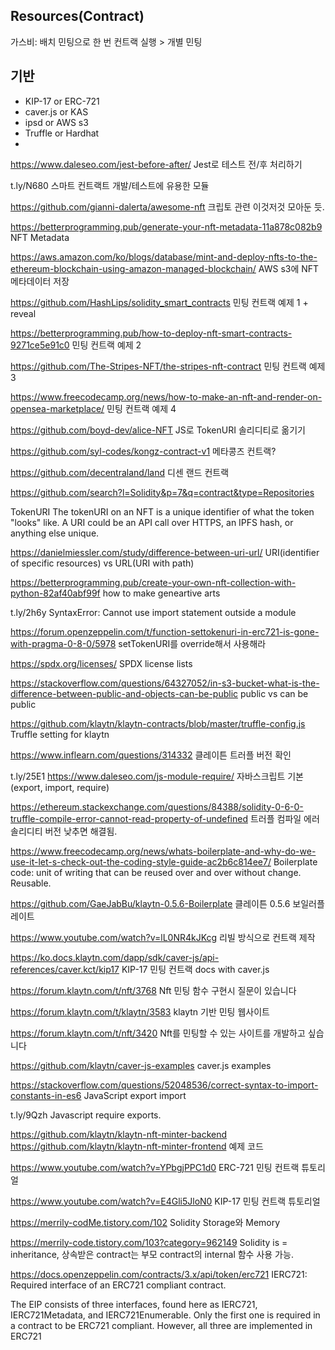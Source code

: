 ## Resources(Contract)
가스비: 배치 민팅으로 한 번 컨트랙 실행 > 개별 민팅
## 기반
- KIP-17 or ERC-721
- caver.js or KAS
- ipsd or AWS s3
- Truffle or Hardhat
- 

https://www.daleseo.com/jest-before-after/
Jest로 테스트 전/후 처리하기

t.ly/N680
스마트 컨트랙트 개발/테스트에 유용한 모듈

https://github.com/gianni-dalerta/awesome-nft
크립토 관련 이것저것 모아둔 듯.

https://betterprogramming.pub/generate-your-nft-metadata-11a878c082b9
NFT Metadata

https://aws.amazon.com/ko/blogs/database/mint-and-deploy-nfts-to-the-ethereum-blockchain-using-amazon-managed-blockchain/
AWS s3에 NFT 메타데이터 저장

https://github.com/HashLips/solidity_smart_contracts
민팅 컨트랙 예제 1 + reveal

https://betterprogramming.pub/how-to-deploy-nft-smart-contracts-9271ce5e91c0
민팅 컨트랙 예제 2

https://github.com/The-Stripes-NFT/the-stripes-nft-contract
민팅 컨트랙 예제 3

https://www.freecodecamp.org/news/how-to-make-an-nft-and-render-on-opensea-marketplace/
민팅 컨트랙 예제 4

https://github.com/boyd-dev/alice-NFT
JS로 TokenURI 솔리디티로 옮기기

https://github.com/syl-codes/kongz-contract-v1
메타콩즈 컨트랙?

https://github.com/decentraland/land
디센 랜드 컨트랙

https://github.com/search?l=Solidity&p=7&q=contract&type=Repositories

TokenURI
The tokenURI on an NFT is a unique identifier of what the token "looks" like. A URI could be an API call over HTTPS, an IPFS hash, or anything else unique.

https://danielmiessler.com/study/difference-between-uri-url/
URI(identifier of specific resources) vs URL(URI with path)

https://betterprogramming.pub/create-your-own-nft-collection-with-python-82af40abf99f
how to make geneartive arts

t.ly/2h6y
SyntaxError: Cannot use import statement outside a module

https://forum.openzeppelin.com/t/function-settokenuri-in-erc721-is-gone-with-pragma-0-8-0/5978
setTokenURI를 override해서 사용해라

https://spdx.org/licenses/
SPDX license lists

https://stackoverflow.com/questions/64327052/in-s3-bucket-what-is-the-difference-between-public-and-objects-can-be-public
public vs can be public

https://github.com/klaytn/klaytn-contracts/blob/master/truffle-config.js
Truffle setting for klaytn

https://www.inflearn.com/questions/314332
클레이튼 트러플 버전 확인

t.ly/25E1
https://www.daleseo.com/js-module-require/
자바스크립트 기본 (export, import, require)

https://ethereum.stackexchange.com/questions/84388/solidity-0-6-0-truffle-compile-error-cannot-read-property-of-undefined
트러플 컴파일 에러 솔리디티 버전 낮추면 해결됨.

https://www.freecodecamp.org/news/whats-boilerplate-and-why-do-we-use-it-let-s-check-out-the-coding-style-guide-ac2b6c814ee7/
Boilerplate code: unit of writing that can be reused over and over without change. Reusable.

https://github.com/GaeJabBu/klaytn-0.5.6-Boilerplate
클레이튼 0.5.6 보일러플레이트

https://www.youtube.com/watch?v=lL0NR4kJKcg
리빌 방식으로 컨트랙 제작

https://ko.docs.klaytn.com/dapp/sdk/caver-js/api-references/caver.kct/kip17
KIP-17 민팅 컨트랙 docs with caver.js

https://forum.klaytn.com/t/nft/3768
Nft 민팅 함수 구현시 질문이 있습니다

https://forum.klaytn.com/t/klaytn/3583
klaytn 기반 민팅 웹사이트

https://forum.klaytn.com/t/nft/3420
Nft를 민팅할 수 있는 사이트를 개발하고 싶습니다

https://github.com/klaytn/caver-js-examples
caver.js examples

https://stackoverflow.com/questions/52048536/correct-syntax-to-import-constants-in-es6
JavaScript export import

t.ly/9Qzh
Javascript require exports.

https://github.com/klaytn/klaytn-nft-minter-backend
https://github.com/klaytn/klaytn-nft-minter-frontend
예제 코드

https://www.youtube.com/watch?v=YPbgjPPC1d0
ERC-721 민팅 컨트랙 튜토리얼

https://www.youtube.com/watch?v=E4Gli5JloN0
KIP-17 민팅 컨트랙 튜토리얼

https://merrily-codMe.tistory.com/102
Solidity Storage와 Memory

https://merrily-code.tistory.com/103?category=962149
Solidity is = inheritance, 상속받은 contract는 부모 contract의 internal 함수 사용 가능.

https://docs.openzeppelin.com/contracts/3.x/api/token/erc721
IERC721: Required interface of an ERC721 compliant contract.

The EIP consists of three interfaces, found here as IERC721, IERC721Metadata, and IERC721Enumerable. Only the first one is required in a contract to be ERC721 compliant. However, all three are implemented in ERC721